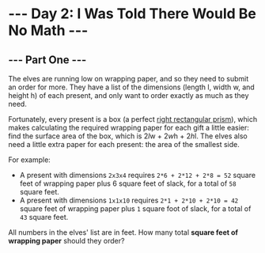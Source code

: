# --- Day 2: I Was Told There Would Be No Math ---

## --- Part One ---

The elves are running low on wrapping paper, and so they need to submit an order
for more. They have a list of the dimensions (length l, width w, and height h)
of each present, and only want to order exactly as much as they need.

Fortunately, every present is a box (a perfect [right rectangular
prism](https://en.wikipedia.org/wiki/Cuboid#Rectangular_cuboid)), which makes
calculating the required wrapping paper for each gift a little easier: find the
surface area of the box, which is 2*l*w + 2*w*h + 2*h*l. The elves also need a
little extra paper for each present: the area of the smallest side.

For example:

- A present with dimensions `2x3x4` requires `2*6 + 2*12 + 2*8 = 52` square feet
  of wrapping paper plus 6 square feet of slack, for a total of `58` square
  feet.
- A present with dimensions `1x1x10` requires `2*1 + 2*10 + 2*10 = 42` square
  feet of wrapping paper plus `1` square foot of slack, for a total of `43`
  square feet.

All numbers in the elves' list are in feet. How many total **square feet of
wrapping paper** should they order?
